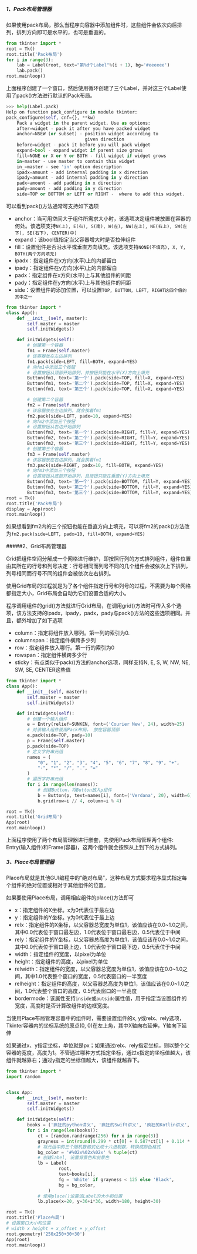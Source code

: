 ##### 1、Pack布局管理器

如果使用pack布局，那么当程序向容器中添加组件时，这些组件会依次向后排列，排列方向即可是水平的，也可是垂直的。

```python
from tkinter import *
root = Tk()
root.title('Pack布局')
for i in range(3):
    lab = Label(root, text="第%d个Label"%(i + 1), bg='#eeeeee')
    lab.pack()
root.mainloop()
```

上面程序创建了一个窗口，然后使用循环创建了三个Label，并对这三个Label使用了pack()方法进行默认的Pack布局。

```python
>>> help(Label.pack)
Help on function pack_configure in module tkinter:
pack_configure(self, cnf={}, **kw)
    Pack a widget in the parent widget. Use as options:
    after=widget - pack it after you have packed widget
    anchor=NSEW (or subset) - position widget according to
                              given direction
    before=widget - pack it before you will pack widget
    expand=bool - expand widget if parent size grows
    fill=NONE or X or Y or BOTH - fill widget if widget grows
    in=master - use master to contain this widget
    in_=master - see 'in' option description
    ipadx=amount - add internal padding in x direction
    ipady=amount - add internal padding in y direction
    padx=amount - add padding in x direction
    pady=amount - add padding in y direction
    side=TOP or BOTTOM or LEFT or RIGHT -  where to add this widget.

```

可以看到pack()方法通常可支持如下选项

- anchor：当可用空间大于组件所需求大小时，该选项决定组件被放置在容器的何处。该选项支持`N(上), E(右), S(南), W(左), NW(左上), NE(右上), SW(左下), SE(右下), CENTER(中)`
- expand：该bool值指定当父容器增大时是否拉伸组件
- fill：设置组件是否沿水平或垂直方向填充。该选项支持`NONE(不填充), X, Y, BOTH(两个方向填充)`
- ipadx：指定组件在x方向(水平)上的内部留白
- ipady：指定组件在y方向(水平)上的内部留白
- padx：指定组件在x方向(水平)上与其他组件的间距
- pady：指定组件在y方向(水平)上与其他组件的间距
- side：设置组件的添加位置，可以设置`TOP, BUTTON, LEFT, RIGHT这四个值的其中之一`



```python
from tkinter import *
class App():
    def __init__(self, master):
        self.master = master
        self.initWidgets()

    def initWidgets(self):
        # 创建第一个容器
        fm1 = Frame(self.master)
        # 该容器放在左边排列
        fm1.pack(side=LEFT, fill=BOTH, expand=YES)
        # 向fm1中添加三个按钮
        # 设置按钮从顶部开始排列，并按钮只能在水平(X)方向上填充
        Button(fm1, text='第一个').pack(side=TOP, fill=X, expand=YES)
        Button(fm1, text='第二个').pack(side=TOP, fill=X, expand=YES)
        Button(fm1, text='第三个').pack(side=TOP, fill=X, expand=YES)

        # 创建第二个容器
        fm2 = Frame(self.master)
        # 该容器放在左边排列，就会挨着fm1
        fm2.pack(side=LEFT, padx=10, expand=YES)
        # 向fm2中添加三个按钮
        # 设置按钮从右边开始排列
        Button(fm2, text='第一个').pack(side=RIGHT, fill=Y, expand=YES)
        Button(fm2, text='第二个').pack(side=RIGHT, fill=Y, expand=YES)
        Button(fm2, text='第三个').pack(side=RIGHT, fill=Y, expand=YES)
        # 创建第三个容器
        fm3 = Frame(self.master)
        # 该容器放在右边排列，就会挨着fm1
        fm3.pack(side=RIGHT, padx=10, fill=BOTH, expand=YES)
        # 向fm3中添加三个按钮
        # 设置按钮从底部开始排列，且按钮只能在垂直(Y)方向上填充
        Button(fm3, text='第一个').pack(side=BOTTOM, fill=Y, expand=YES)
        Button(fm3, text='第二个').pack(side=BOTTOM, fill=Y, expand=YES)
        Button(fm3, text='第三个').pack(side=BOTTOM, fill=Y, expand=YES)
root = Tk()
root.title('Pack布局')
display = App(root)
root.mainloop()
```

如果想看到fm2内的三个按钮也能在垂直方向上填充，可以将fm2的pack()方法改为`fm2.pack(side=LEFT, padx=10, fill=BOTH, expand=YES)`

#####2、Grid布局管理器

Grid把组件空间分解成一个网格进行维护，即按照行列的方式排列组件，组件位置由其所在的行号和列号决定：行号相同而列号不同的几个组件会被依次上下排列，列号相同而行号不同的组件会被依次左右排列。

使用Grid布局的过程就是为了各个组件指定行号和列号的过程，不需要为每个网格都指定大小，Grid布局会自动为它们设置合适的大小。

程序调用组件的grid()方法就进行Grid布局，在调用grid()方法时可传入多个选项，该方法支持的ipadx，ipady，padx，pady与pack()方法的这些选项相同。并且，额外增加了如下选项

- column：指定将组件放入哪列。第一列的索引为0.
- columnspan：指定组件横跨多少列
- row：指定组件放入哪行。第一行的索引为0
- rowspan：指定组件横跨多少行
- sticky：有点类似于pack()方法的anchor选项，同样支持N, E, S, W, NW, NE, SW, SE, CENTER这些值

```python
from tkinter import *
class App():
    def __init__(self, master):
        self.master = master
        self.initWidgets()

    def initWidgets(self):
        # 创建一个输入组件
        e = Entry(relief=SUNKEN, font=('Courier New', 24), width=25)
        # 对该输入组件使用Pack布局， 放在容器顶部
        e.pack(side=TOP, pady=10)
        p = Frame(self.master)
        p.pack(side=TOP)
        # 定义字符串元组
        names = (
            "0", "1", "2", "3", "4", "5", "6", "7", "8", "9", "+",
            "-", "*", "/", ".", "="
        )
        # 遍历字符串元组
        for i in range(len(names)):
            # 创建Button，将Button放入p组件
            b = Button(p, text=names[i], font=('Verdana', 20), width=6)
            b.grid(row=i // 4, column=i % 4)

root = Tk()
root.title('Grid布局')
App(root)
root.mainloop()
```

上面程序使用了两个布局管理器进行嵌套，先使用Pack布局管理两个组件: Entry(输入组件)和Frame(容器)，这两个组件就会按照从上到下的方式排列。

##### 3、Place布局管理器

Place布局就是其他GUI编程中的“绝对布局”，这种布局方式要求程序显式指定每个组件的绝对位置或相对于其他组件的位置。

如果要使用Place布局，调用相应组件的place()方法即可

- x：指定组件的X坐标。x为0代表位于最左边
- y：指定组件的Y坐标。y为0代表位于最上边
- relx：指定组件的X坐标，以父容器总宽度为单位1，该值应该在0.0~1.0之间，其中0.0代表位于窗口最左边，1.0代表位于窗口最右边，0.5代表位于中间
- rely：指定组件的Y坐标，以父容器总高度为单位1，该值应该在0.0~1.0之间，其中0.0代表位于窗口最上边，1.0代表位于窗口最下边，0.5代表位于中间
- width：指定组件的宽度，以pixel为单位
- height：指定组件的高度，以pixel为单位
- relwidth：指定组件的宽度，以父容器总宽度为单位1，该值应该在0.0~1.0之间，其中1.0代表整个窗口的宽度，0.5代表窗口的一半宽度
- relheight：指定组件的高度，以父容器总高度为单位1，该值应该在0.0~1.0之间，1.0代表整个窗口的高度，0.5代表窗口的一半高度
- bordermode：该属性支持`inside`或`outside`属性值，用于指定当设置组件的宽度，高度时是否计算改组件的边框宽度。

当使用Place布局管理容器中的组件时，需要设置组件的x, y或relx、rely选项，Tkinter容器内的坐标系统的原点(0, 0)在左上角，其中X轴向右延伸，Y轴向下延伸

如果通过x、y指定坐标，单位就是px；如果通过relx、rely指定坐标，则以整个父容器的宽度，高度为1。不管通过哪种方式指定坐标，通过x指定的坐标值越大，该组件就越靠右；通过y指定的坐标值越大，该组件就越靠下。

```python
from tkinter import *
import random


class App:
    def __init__(self, master):
        self.master = master
        self.initWidgets()

    def initWidgets(self):
        books = ('疯狂的python讲义', '疯狂的Swift讲义', '疯狂的Kotlin讲义', '疯狂的Java讲义', '疯狂的Ruby讲义')
        for i in range(len(books)):
            ct = [random.randrange(256) for x in range(3)]
            grayness = int(round(0.299 * ct[0] + 0.587*ct[1] + 0.114 * ct[2]))
            # 将元组中的三个随机数格式化成十六进制数，转换成颜色格式
            bg_color = '#%02x%02x%02x' % tuple(ct)
            # 创建label, 设置背景色和前景色
            lb = Label(
                    root,
                    text=books[i],
                    fg = 'White' if grayness < 125 else 'Black',
                    bg = bg_color,
                )
            # 使用place()设置该Label的大小和位置
            lb.place(x=20, y=36+i*36, width=180, height=30)

root = Tk()
root.title('Place布局')
# 设置窗口大小和位置
# width x height + x_offset + y_offset
root.geometry('250x250+30+30')
App(root)
root.mainloop()
```

